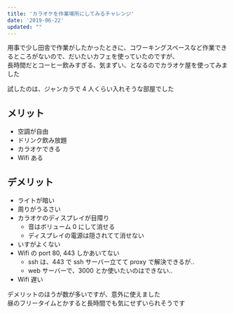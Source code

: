```yaml
---
title: 'カラオケを作業場所にしてみるチャレンジ'
date: '2019-06-22'
updated: ""
---
```


用事で少し田舎で作業がしたかったときに、コワーキングスペースなど作業できるところがないので、だいたいカフェを使っていたのですが、  
長時間だとコーヒー飲みすぎる、気まずい、となるのでカラオケ屋を使ってみました

試したのは、ジャンカラで 4 人くらい入れそうな部屋でした

## メリット

- 空調が自由
- ドリンク飲み放題
- カラオケできる
- Wifi ある

## デメリット

- ライトが暗い
- 周りがうるさい
- カラオケのディスプレイが目障り
  - 音はボリューム 0 にして消せる
  - ディスプレイの電源は隠されてて消せない
- いすがよくない
- Wifi の port 80, 443 しかあいてない
  - ssh は、443 で ssh サーバー立てて proxy で解決できるが..
  - web サーバーで、3000 とか使いたいのはできない..
- Wifi 遅い

デメリットのほうが数が多いですが、意外に使えました  
昼のフリータイムとかすると長時間でも気にせずいられそうです
